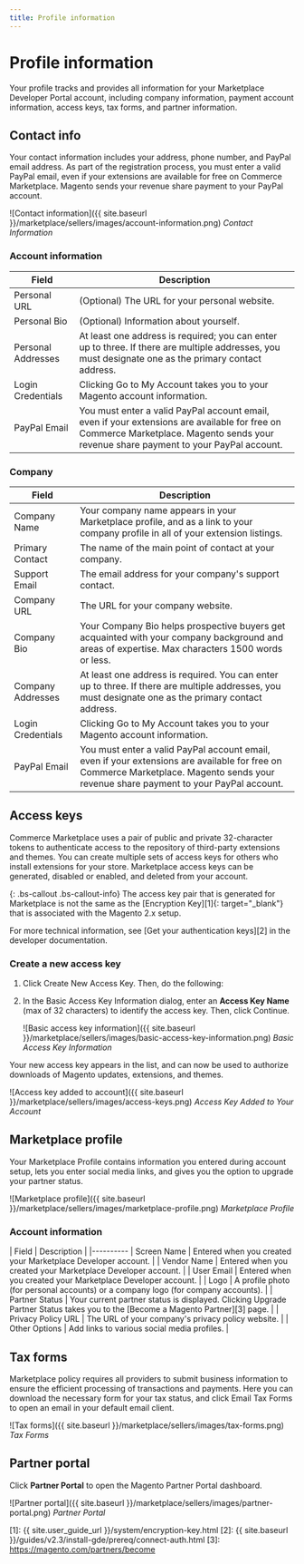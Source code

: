 ```yaml
---
title: Profile information
---
```


# Profile information

Your profile tracks and provides all information for your Marketplace Developer Portal account, including company information, payment account information, access keys, tax forms, and partner information.

## Contact info

Your contact information includes your address, phone number, and PayPal email address. As part of the registration process, you must enter a valid PayPal email, even if your extensions are available for free on Commerce Marketplace. Magento sends your revenue share payment to your PayPal account.

![Contact information]({{ site.baseurl }}/marketplace/sellers/images/account-information.png)
_Contact Information_

### Account information

|Field|Description|
|--- |--- |
|Personal URL|(Optional) The URL for your personal website.|
|Personal Bio|(Optional) Information about yourself.|
|Personal Addresses|At least one address is required; you can enter up to three. If there are multiple addresses, you must designate one as the primary contact address.|
|Login Credentials|Clicking <span class="btn">Go to My Account</span> takes you to your Magento account information.|
|PayPal Email|You must enter a valid PayPal account email, even if  your extensions are available for free on Commerce Marketplace. Magento sends your revenue share payment to your PayPal account.|

### Company

|Field|Description|
|--- |--- |
|Company Name|Your company name appears in your Marketplace profile, and as a link to your company profile in all of your extension listings.|
|Primary Contact|The name of the main point of contact at your company.|
|Support Email|The email address for your company's support contact.|
|Company URL|The URL for your company website.|
|Company Bio|Your Company Bio helps prospective buyers get acquainted with your company background and areas of expertise. Max characters 1500 words or less.|
|Company Addresses|At least one address is required. You can enter up to three. If there are multiple addresses, you must designate one as the primary contact address.|
|Login Credentials|Clicking <span class="btn">Go to My Account</span> takes you to your Magento account information.|
|PayPal Email|You must enter a valid PayPal account email, even if  your extensions are available for free on Commerce Marketplace. Magento sends your revenue share payment to your PayPal account.|

## Access keys

Commerce Marketplace uses a pair of public and private 32-character tokens to authenticate access to the repository of third-party extensions and themes. You can create multiple sets of access keys for others who install extensions for your store. Marketplace access keys can be generated, disabled or enabled, and deleted from your account.

{: .bs-callout .bs-callout-info}
The access key pair that is generated for Marketplace is not the same as the [Encryption Key][1]{: target="_blank"} that is associated with the Magento 2.x setup.

For more technical information, see [Get your authentication keys][2] in the developer documentation.

### Create a new access key

1. Click <span class="btn">Create New Access Key</span>. Then, do the following:

1. In the Basic Access Key Information dialog, enter an **Access Key Name** (max of 32 characters) to identify the access key. Then, click <span class="btn">Continue</span>.

   ![Basic access key information]({{ site.baseurl }}/marketplace/sellers/images/basic-access-key-information.png)
   _Basic Access Key Information_

Your new access key appears in the list, and can now be used to authorize downloads of Magento updates, extensions, and themes.

![Access key added to account]({{ site.baseurl }}/marketplace/sellers/images/access-keys.png)
_Access Key Added to Your Account_

## Marketplace profile

Your Marketplace Profile contains information you entered during account setup, lets you enter social media links, and gives you the option to upgrade your partner status.

![Marketplace profile]({{ site.baseurl }}/marketplace/sellers/images/marketplace-profile.png)
_Marketplace Profile_

### Account information

| Field | Description |
|----------
| Screen Name | Entered when you created your Marketplace Developer account. |
| Vendor Name | Entered when you created your Marketplace Developer account. |
| User Email | Entered when you created your Marketplace Developer account. |
| Logo | A profile photo (for personal accounts) or a company logo (for company accounts). |
| Partner Status | Your current partner status is displayed. Clicking <span class="btn">Upgrade Partner Status</span> takes you to the [Become a Magento Partner][3] page. |
| Privacy Policy URL | The URL of your company\'s privacy policy website. |
| Other Options | Add links to various social media profiles. |

## Tax forms

Marketplace policy requires all providers to submit business information to ensure the efficient processing of transactions and payments. Here you can download the necessary form for your tax status, and click <span class="btn">Email Tax Forms</span> to open an email in your default email client.

![Tax forms]({{ site.baseurl }}/marketplace/sellers/images/tax-forms.png)
_Tax Forms_

## Partner portal

Click **Partner Portal** to open the Magento Partner Portal dashboard.

![Partner portal]({{ site.baseurl }}/marketplace/sellers/images/partner-portal.png)
_Partner Portal_

[1]: {{ site.user_guide_url }}/system/encryption-key.html
[2]: {{ site.baseurl }}/guides/v2.3/install-gde/prereq/connect-auth.html
[3]: https://magento.com/partners/become
